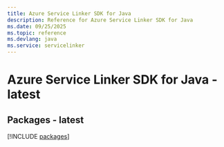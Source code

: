 ```yaml
---
title: Azure Service Linker SDK for Java
description: Reference for Azure Service Linker SDK for Java
ms.date: 09/25/2025
ms.topic: reference
ms.devlang: java
ms.service: servicelinker
---
```

# Azure Service Linker SDK for Java - latest
## Packages - latest
[!INCLUDE [packages](service-linker-index.md)]